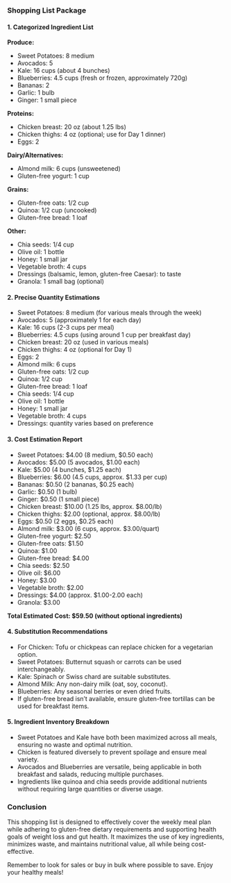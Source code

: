 ### **Shopping List Package**

#### **1. Categorized Ingredient List**
**Produce:**
- Sweet Potatoes: 8 medium
- Avocados: 5
- Kale: 16 cups (about 4 bunches)
- Blueberries: 4.5 cups (fresh or frozen, approximately 720g)
- Bananas: 2
- Garlic: 1 bulb
- Ginger: 1 small piece

**Proteins:**
- Chicken breast: 20 oz (about 1.25 lbs)
- Chicken thighs: 4 oz (optional; use for Day 1 dinner)
- Eggs: 2

**Dairy/Alternatives:**
- Almond milk: 6 cups (unsweetened)
- Gluten-free yogurt: 1 cup

**Grains:**
- Gluten-free oats: 1/2 cup
- Quinoa: 1/2 cup (uncooked)
- Gluten-free bread: 1 loaf

**Other:**
- Chia seeds: 1/4 cup
- Olive oil: 1 bottle
- Honey: 1 small jar
- Vegetable broth: 4 cups
- Dressings (balsamic, lemon, gluten-free Caesar): to taste
- Granola: 1 small bag (optional)

#### **2. Precise Quantity Estimations**
- Sweet Potatoes: 8 medium (for various meals through the week)
- Avocados: 5 (approximately 1 for each day)
- Kale: 16 cups (2-3 cups per meal)
- Blueberries: 4.5 cups (using around 1 cup per breakfast day)
- Chicken breast: 20 oz (used in various meals)
- Chicken thighs: 4 oz (optional for Day 1)
- Eggs: 2 
- Almond milk: 6 cups 
- Gluten-free oats: 1/2 cup 
- Quinoa: 1/2 cup 
- Gluten-free bread: 1 loaf 
- Chia seeds: 1/4 cup 
- Olive oil: 1 bottle 
- Honey: 1 small jar 
- Vegetable broth: 4 cups 
- Dressings: quantity varies based on preference

#### **3. Cost Estimation Report**
- Sweet Potatoes: $4.00 (8 medium, $0.50 each)
- Avocados: $5.00 (5 avocados, $1.00 each)
- Kale: $5.00 (4 bunches, $1.25 each)
- Blueberries: $6.00 (4.5 cups, approx. $1.33 per cup)
- Bananas: $0.50 (2 bananas, $0.25 each)
- Garlic: $0.50 (1 bulb)
- Ginger: $0.50 (1 small piece)
- Chicken breast: $10.00 (1.25 lbs, approx. $8.00/lb)
- Chicken thighs: $2.00 (optional, approx. $8.00/lb)
- Eggs: $0.50 (2 eggs, $0.25 each)
- Almond milk: $3.00 (6 cups, approx. $3.00/quart)
- Gluten-free yogurt: $2.50 
- Gluten-free oats: $1.50 
- Quinoa: $1.00 
- Gluten-free bread: $4.00 
- Chia seeds: $2.50 
- Olive oil: $6.00 
- Honey: $3.00 
- Vegetable broth: $2.00 
- Dressings: $4.00 (approx. $1.00-2.00 each)
- Granola: $3.00 

**Total Estimated Cost: $59.50 (without optional ingredients)**

#### **4. Substitution Recommendations**
- For Chicken: Tofu or chickpeas can replace chicken for a vegetarian option.
- Sweet Potatoes: Butternut squash or carrots can be used interchangeably.
- Kale: Spinach or Swiss chard are suitable substitutes.
- Almond Milk: Any non-dairy milk (oat, soy, coconut).
- Blueberries: Any seasonal berries or even dried fruits.
- If gluten-free bread isn’t available, ensure gluten-free tortillas can be used for breakfast items.

#### **5. Ingredient Inventory Breakdown**
- Sweet Potatoes and Kale have both been maximized across all meals, ensuring no waste and optimal nutrition.
- Chicken is featured diversely to prevent spoilage and ensure meal variety.
- Avocados and Blueberries are versatile, being applicable in both breakfast and salads, reducing multiple purchases.
- Ingredients like quinoa and chia seeds provide additional nutrients without requiring large quantities or diverse usage. 

### **Conclusion**
This shopping list is designed to effectively cover the weekly meal plan while adhering to gluten-free dietary requirements and supporting health goals of weight loss and gut health. It maximizes the use of key ingredients, minimizes waste, and maintains nutritional value, all while being cost-effective. 

Remember to look for sales or buy in bulk where possible to save. Enjoy your healthy meals!